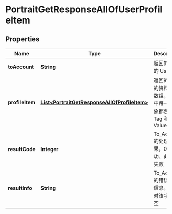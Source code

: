 

# PortraitGetResponseAllOfUserProfileItem


## Properties

| Name | Type | Description | Notes |
|------------ | ------------- | ------------- | -------------|
|**toAccount** | **String** | 返回的用户的 UserID |  [optional] |
|**profileItem** | [**List&lt;PortraitGetResponseAllOfProfileItem&gt;**](PortraitGetResponseAllOfProfileItem.md) | 返回的用户的资料对象数组，数组中每一个对象都包含了 Tag 和 Value |  [optional] |
|**resultCode** | **Integer** | To_Account 的处理结果，0表示成功，非0表示失败 |  [optional] |
|**resultInfo** | **String** | To_Account 的错误描述信息，成功时该字段为空 |  [optional] |




